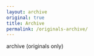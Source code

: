 ```yaml
---
layout: archive
original: true
title: Archive
permalink: /originals-archive/
---
```


archive (originals only)
